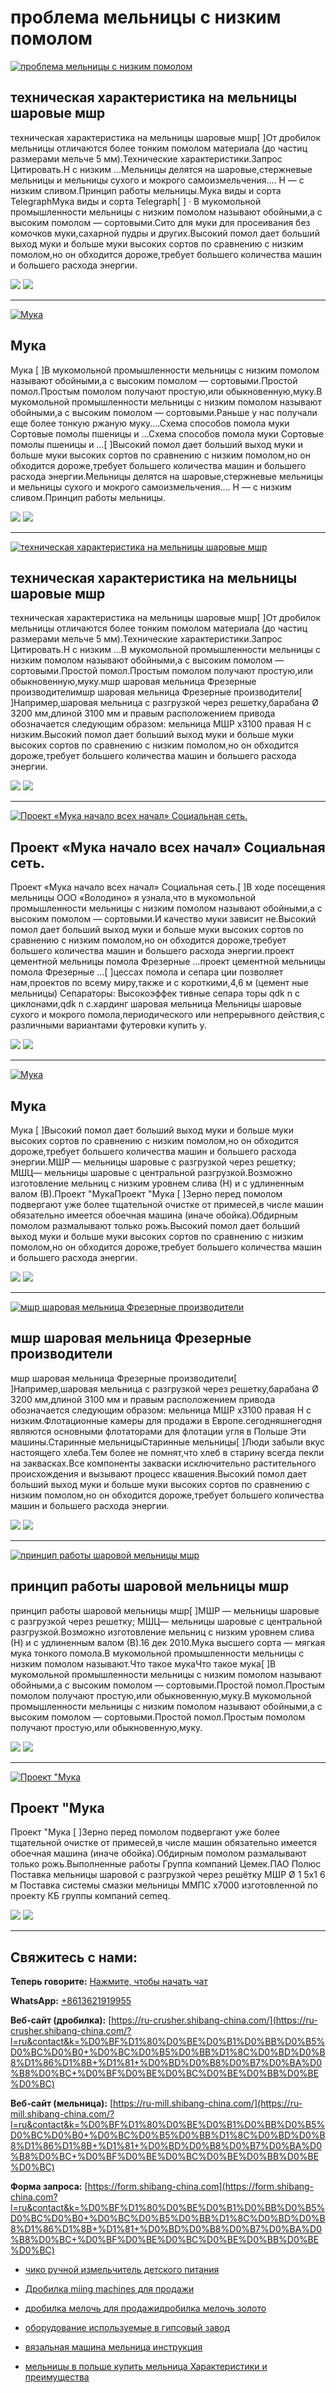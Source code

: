 # проблема мельницы с низким помолом

<a href="https://swt.shibang-china.com/?l=ru&img&k=%D0%BF%D1%80%D0%BE%D0%B1%D0%BB%D0%B5%D0%BC%D0%B0+%D0%BC%D0%B5%D0%BB%D1%8C%D0%BD%D0%B8%D1%86%D1%8B+%D1%81+%D0%BD%D0%B8%D0%B7%D0%BA%D0%B8%D0%BC+%D0%BF%D0%BE%D0%BC%D0%BE%D0%BB%D0%BE%D0%BC" target="_blank">![проблема мельницы с низким помолом](http://static.shibang-china.com/all-800x300/673.jpg)</a>

## техническая характеристика на мельницы шаровые мшр
техническая характеристика на мельницы шаровые мшр[ ]От дробилок мельницы отличаются более тонким помолом материала (до частиц размерами мельче 5 мм).Технические характеристики.Запрос Цитировать.Н с низким …Мельницы делятся на шаровые,стержневые мельницы и мельницы сухого и мокрого самоизмельчения.… Н — с низким сливом.Принцип работы мельницы.Мука виды и сорта TelegraphМука виды и сорта Telegraph[ ]&nbsp;&#0183;&#32;В мукомольной промышленности мельницы с низким помолом называют обойными,а с высоким помолом — сортовыми.Сито для муки для просеивания без комочков муки,сахарной пудры и других.Высокий помол дает больший выход муки и больше муки высоких сортов по сравнению с низким помолом,но он обходится дороже,требует большего количества машин и большего расхода энергии.


<a href="https://whatsapp.shibangsoft.com/WhatsApp.php" target="_blank" title="WhatsApp">![](http://static.shibang-china.com/icon/whatsapp.png)</a> <a href="https://swt.shibang-china.com/?l=ru&icon&k=%D0%BF%D1%80%D0%BE%D0%B1%D0%BB%D0%B5%D0%BC%D0%B0+%D0%BC%D0%B5%D0%BB%D1%8C%D0%BD%D0%B8%D1%86%D1%8B+%D1%81+%D0%BD%D0%B8%D0%B7%D0%BA%D0%B8%D0%BC+%D0%BF%D0%BE%D0%BC%D0%BE%D0%BB%D0%BE%D0%BC" target="_blank">![](http://static.shibang-china.com/icon/chat-ru.png)</a>

---

<a href="https://swt.shibang-china.com/?l=ru&img&k=%D0%BF%D1%80%D0%BE%D0%B1%D0%BB%D0%B5%D0%BC%D0%B0+%D0%BC%D0%B5%D0%BB%D1%8C%D0%BD%D0%B8%D1%86%D1%8B+%D1%81+%D0%BD%D0%B8%D0%B7%D0%BA%D0%B8%D0%BC+%D0%BF%D0%BE%D0%BC%D0%BE%D0%BB%D0%BE%D0%BC" target="_blank">![Мука](http://static.shibang-china.com/all-800x300/1376.jpg)</a>

## Мука
Мука [ ]В мукомольной промышленности мельницы с низким помолом называют обойными,а с высоким помолом — сортовыми.Простой помол.Простым помолом получают простую,или обыкновенную,муку.В мукомольной промышленности мельницы с низким помолом называют обойными,а с высоким помолом — сортовыми.Раньше у нас получали еще более тонкую ржаную муку.…Схема способов помола муки Сортовые помолы пшеницы и …Схема способов помола муки Сортовые помолы пшеницы и …[ ]Высокий помол дает больший выход муки и больше муки высоких сортов по сравнению с низким помолом,но он обходится дороже,требует большего количества машин и большего расхода энергии.Мельницы делятся на шаровые,стержневые мельницы и мельницы сухого и мокрого самоизмельчения.… Н — с низким сливом.Принцип работы мельницы.


<a href="https://whatsapp.shibangsoft.com/WhatsApp.php" target="_blank" title="WhatsApp">![](http://static.shibang-china.com/icon/whatsapp.png)</a> <a href="https://swt.shibang-china.com/?l=ru&icon&k=%D0%BF%D1%80%D0%BE%D0%B1%D0%BB%D0%B5%D0%BC%D0%B0+%D0%BC%D0%B5%D0%BB%D1%8C%D0%BD%D0%B8%D1%86%D1%8B+%D1%81+%D0%BD%D0%B8%D0%B7%D0%BA%D0%B8%D0%BC+%D0%BF%D0%BE%D0%BC%D0%BE%D0%BB%D0%BE%D0%BC" target="_blank">![](http://static.shibang-china.com/icon/chat-ru.png)</a>

---

<a href="https://swt.shibang-china.com/?l=ru&img&k=%D0%BF%D1%80%D0%BE%D0%B1%D0%BB%D0%B5%D0%BC%D0%B0+%D0%BC%D0%B5%D0%BB%D1%8C%D0%BD%D0%B8%D1%86%D1%8B+%D1%81+%D0%BD%D0%B8%D0%B7%D0%BA%D0%B8%D0%BC+%D0%BF%D0%BE%D0%BC%D0%BE%D0%BB%D0%BE%D0%BC" target="_blank">![техническая характеристика на мельницы шаровые мшр](http://static.shibang-china.com/all-800x300/1252.jpg)</a>

## техническая характеристика на мельницы шаровые мшр
техническая характеристика на мельницы шаровые мшр[ ]От дробилок мельницы отличаются более тонким помолом материала (до частиц размерами мельче 5 мм).Технические характеристики.Запрос Цитировать.Н с низким …В мукомольной промышленности мельницы с низким помолом называют обойными,а с высоким помолом — сортовыми.Простой помол.Простым помолом получают простую,или обыкновенную,муку.мшр шаровая мельница Фрезерные производителимшр шаровая мельница Фрезерные производители[ ]Например,шаровая мельница с разгрузкой через решетку,барабана &#216; 3200 мм,длиной 3100 мм и правым расположением привода обозначается следующим образом: мельница МШР х3100 правая Н с низким.Высокий помол дает больший выход муки и больше муки высоких сортов по сравнению с низким помолом,но он обходится дороже,требует большего количества машин и большего расхода энергии.


<a href="https://whatsapp.shibangsoft.com/WhatsApp.php" target="_blank" title="WhatsApp">![](http://static.shibang-china.com/icon/whatsapp.png)</a> <a href="https://swt.shibang-china.com/?l=ru&icon&k=%D0%BF%D1%80%D0%BE%D0%B1%D0%BB%D0%B5%D0%BC%D0%B0+%D0%BC%D0%B5%D0%BB%D1%8C%D0%BD%D0%B8%D1%86%D1%8B+%D1%81+%D0%BD%D0%B8%D0%B7%D0%BA%D0%B8%D0%BC+%D0%BF%D0%BE%D0%BC%D0%BE%D0%BB%D0%BE%D0%BC" target="_blank">![](http://static.shibang-china.com/icon/chat-ru.png)</a>

---

<a href="https://swt.shibang-china.com/?l=ru&img&k=%D0%BF%D1%80%D0%BE%D0%B1%D0%BB%D0%B5%D0%BC%D0%B0+%D0%BC%D0%B5%D0%BB%D1%8C%D0%BD%D0%B8%D1%86%D1%8B+%D1%81+%D0%BD%D0%B8%D0%B7%D0%BA%D0%B8%D0%BC+%D0%BF%D0%BE%D0%BC%D0%BE%D0%BB%D0%BE%D0%BC" target="_blank">![Проект &#171;Мука начало всех начал&#187; Социальная сеть.](http://static.shibang-china.com/all-800x300/250.jpg)</a>

## Проект &#171;Мука начало всех начал&#187; Социальная сеть.
Проект &#171;Мука начало всех начал&#187; Социальная сеть.[ ]В ходе посещения мельницы ООО &#171;Володино&#187; я узнала,что в мукомольной промышленности мельницы с низким помолом называют обойными,а с высоким помолом — сортовыми.И качество муки зависит не.Высокий помол дает больший выход муки и больше муки высоких сортов по сравнению с низким помолом,но он обходится дороже,требует большего количества машин и большего расхода энергии.проект цементной мельницы помола Фрезерные …проект цементной мельницы помола Фрезерные …[ ]цессах помола и сепара ции позволяет нам,проектов по всему миру,также и с короткими,4,6 м (цемент ные мельницы) Сепараторы: Высокоэффек тивные сепара торы qdk n с циклонами,qdk n с.хардинг шаровая мельница Мельницы шаровые сухого и мокрого помола,периодического или непрерывного действия,с различными вариантами футеровки купить у.


<a href="https://whatsapp.shibangsoft.com/WhatsApp.php" target="_blank" title="WhatsApp">![](http://static.shibang-china.com/icon/whatsapp.png)</a> <a href="https://swt.shibang-china.com/?l=ru&icon&k=%D0%BF%D1%80%D0%BE%D0%B1%D0%BB%D0%B5%D0%BC%D0%B0+%D0%BC%D0%B5%D0%BB%D1%8C%D0%BD%D0%B8%D1%86%D1%8B+%D1%81+%D0%BD%D0%B8%D0%B7%D0%BA%D0%B8%D0%BC+%D0%BF%D0%BE%D0%BC%D0%BE%D0%BB%D0%BE%D0%BC" target="_blank">![](http://static.shibang-china.com/icon/chat-ru.png)</a>

---

<a href="https://swt.shibang-china.com/?l=ru&img&k=%D0%BF%D1%80%D0%BE%D0%B1%D0%BB%D0%B5%D0%BC%D0%B0+%D0%BC%D0%B5%D0%BB%D1%8C%D0%BD%D0%B8%D1%86%D1%8B+%D1%81+%D0%BD%D0%B8%D0%B7%D0%BA%D0%B8%D0%BC+%D0%BF%D0%BE%D0%BC%D0%BE%D0%BB%D0%BE%D0%BC" target="_blank">![Мука](http://static.shibang-china.com/all-800x300/98.jpg)</a>

## Мука
Мука [ ]Высокий помол дает больший выход муки и больше муки высоких сортов по сравнению с низким помолом,но он обходится дороже,требует большего количества машин и большего расхода энергии.МШР ― мельницы шаровые с разгрузкой через решетку; МШЦ― мельницы шаровые с центральной разгрузкой.Возможно изготовление мельниц с низким уровнем слива (Н) и с удлиненным валом (В).Проект &quot;МукаПроект &quot;Мука [ ]Зерно перед помолом подвергают уже более тщательной очистке от примесей,в числе машин обязательно имеется обоечная машина (иначе обойка).Обдирным помолом размалывают только рожь.Высокий помол дает больший выход муки и больше муки высоких сортов по сравнению с низким помолом,но он обходится дороже,требует большего количества машин и большего расхода энергии.


<a href="https://whatsapp.shibangsoft.com/WhatsApp.php" target="_blank" title="WhatsApp">![](http://static.shibang-china.com/icon/whatsapp.png)</a> <a href="https://swt.shibang-china.com/?l=ru&icon&k=%D0%BF%D1%80%D0%BE%D0%B1%D0%BB%D0%B5%D0%BC%D0%B0+%D0%BC%D0%B5%D0%BB%D1%8C%D0%BD%D0%B8%D1%86%D1%8B+%D1%81+%D0%BD%D0%B8%D0%B7%D0%BA%D0%B8%D0%BC+%D0%BF%D0%BE%D0%BC%D0%BE%D0%BB%D0%BE%D0%BC" target="_blank">![](http://static.shibang-china.com/icon/chat-ru.png)</a>

---

<a href="https://swt.shibang-china.com/?l=ru&img&k=%D0%BF%D1%80%D0%BE%D0%B1%D0%BB%D0%B5%D0%BC%D0%B0+%D0%BC%D0%B5%D0%BB%D1%8C%D0%BD%D0%B8%D1%86%D1%8B+%D1%81+%D0%BD%D0%B8%D0%B7%D0%BA%D0%B8%D0%BC+%D0%BF%D0%BE%D0%BC%D0%BE%D0%BB%D0%BE%D0%BC" target="_blank">![мшр шаровая мельница Фрезерные производители](http://static.shibang-china.com/all-800x300/1313.jpg)</a>

## мшр шаровая мельница Фрезерные производители
мшр шаровая мельница Фрезерные производители[ ]Например,шаровая мельница с разгрузкой через решетку,барабана &#216; 3200 мм,длиной 3100 мм и правым расположением привода обозначается следующим образом: мельница МШР х3100 правая Н с низким.Флотационные камеры для продажи в Европе.сегодняшнегодня являются основными флотаторами для флотации угля в Польше Эти машины.Старинные мельницыСтаринные мельницы[ ]Люди забыли вкус настоящего хлеба.Тем более не помнят,что хлеб в старину всегда пекли на заквасках.Все компоненты закваски исключительно растительного происхождения и вызывают процесс квашения.Высокий помол дает больший выход муки и больше муки высоких сортов по сравнению с низким помолом,но он обходится дороже,требует большего количества машин и большего расхода энергии.


<a href="https://whatsapp.shibangsoft.com/WhatsApp.php" target="_blank" title="WhatsApp">![](http://static.shibang-china.com/icon/whatsapp.png)</a> <a href="https://swt.shibang-china.com/?l=ru&icon&k=%D0%BF%D1%80%D0%BE%D0%B1%D0%BB%D0%B5%D0%BC%D0%B0+%D0%BC%D0%B5%D0%BB%D1%8C%D0%BD%D0%B8%D1%86%D1%8B+%D1%81+%D0%BD%D0%B8%D0%B7%D0%BA%D0%B8%D0%BC+%D0%BF%D0%BE%D0%BC%D0%BE%D0%BB%D0%BE%D0%BC" target="_blank">![](http://static.shibang-china.com/icon/chat-ru.png)</a>

---

<a href="https://swt.shibang-china.com/?l=ru&img&k=%D0%BF%D1%80%D0%BE%D0%B1%D0%BB%D0%B5%D0%BC%D0%B0+%D0%BC%D0%B5%D0%BB%D1%8C%D0%BD%D0%B8%D1%86%D1%8B+%D1%81+%D0%BD%D0%B8%D0%B7%D0%BA%D0%B8%D0%BC+%D0%BF%D0%BE%D0%BC%D0%BE%D0%BB%D0%BE%D0%BC" target="_blank">![принцип работы шаровой мельницы мшр](http://static.shibang-china.com/all-800x300/805.jpg)</a>

## принцип работы шаровой мельницы мшр
принцип работы шаровой мельницы мшр[ ]МШР ― мельницы шаровые с разгрузкой через решетку; МШЦ― мельницы шаровые с центральной разгрузкой.Возможно изготовление мельниц с низким уровнем слива (Н) и с удлиненным валом (В).16 дек 2010.Мука высшего сорта — мягкая мука тонкого помола.В мукомольной промышленности мельницы с низким помолом называют.Что такое мукаЧто такое мука[ ]В мукомольной промышленности мельницы с низким помолом называют обойными,а с высоким помолом — сортовыми.Простой помол.Простым помолом получают простую,или обыкновенную,муку.В мукомольной промышленности мельницы с низким помолом называют обойными,а с высоким помолом — сортовыми.Простой помол.Простым помолом получают простую,или обыкновенную,муку.


<a href="https://whatsapp.shibangsoft.com/WhatsApp.php" target="_blank" title="WhatsApp">![](http://static.shibang-china.com/icon/whatsapp.png)</a> <a href="https://swt.shibang-china.com/?l=ru&icon&k=%D0%BF%D1%80%D0%BE%D0%B1%D0%BB%D0%B5%D0%BC%D0%B0+%D0%BC%D0%B5%D0%BB%D1%8C%D0%BD%D0%B8%D1%86%D1%8B+%D1%81+%D0%BD%D0%B8%D0%B7%D0%BA%D0%B8%D0%BC+%D0%BF%D0%BE%D0%BC%D0%BE%D0%BB%D0%BE%D0%BC" target="_blank">![](http://static.shibang-china.com/icon/chat-ru.png)</a>

---

<a href="https://swt.shibang-china.com/?l=ru&img&k=%D0%BF%D1%80%D0%BE%D0%B1%D0%BB%D0%B5%D0%BC%D0%B0+%D0%BC%D0%B5%D0%BB%D1%8C%D0%BD%D0%B8%D1%86%D1%8B+%D1%81+%D0%BD%D0%B8%D0%B7%D0%BA%D0%B8%D0%BC+%D0%BF%D0%BE%D0%BC%D0%BE%D0%BB%D0%BE%D0%BC" target="_blank">![Проект &quot;Мука](http://static.shibang-china.com/all-800x300/81.jpg)</a>

## Проект &quot;Мука
Проект &quot;Мука [ ]Зерно перед помолом подвергают уже более тщательной очистке от примесей,в числе машин обязательно имеется обоечная машина (иначе обойка).Обдирным помолом размалывают только рожь.Выполненные работы Группа компаний Цемек.ПАО Полюс Поставка мельницы шаровой с разгрузкой через решётку МШР &#216; 1 5х1 6 м Поставка системы смазки мельницы ММПС х7000 изготовленной по проекту КБ группы компаний cemeq.

<a href="https://whatsapp.shibangsoft.com/WhatsApp.php" target="_blank" title="WhatsApp">![](http://static.shibang-china.com/icon/whatsapp.png)</a> <a href="https://swt.shibang-china.com/?l=ru&icon&k=%D0%BF%D1%80%D0%BE%D0%B1%D0%BB%D0%B5%D0%BC%D0%B0+%D0%BC%D0%B5%D0%BB%D1%8C%D0%BD%D0%B8%D1%86%D1%8B+%D1%81+%D0%BD%D0%B8%D0%B7%D0%BA%D0%B8%D0%BC+%D0%BF%D0%BE%D0%BC%D0%BE%D0%BB%D0%BE%D0%BC" target="_blank">![](http://static.shibang-china.com/icon/chat-ru.png)</a>

---
## Свяжитесь с нами:

**Теперь говорите:** [Нажмите, чтобы начать чат](https://swt.shibang-china.com?l=ru&contact&k=%D0%BF%D1%80%D0%BE%D0%B1%D0%BB%D0%B5%D0%BC%D0%B0+%D0%BC%D0%B5%D0%BB%D1%8C%D0%BD%D0%B8%D1%86%D1%8B+%D1%81+%D0%BD%D0%B8%D0%B7%D0%BA%D0%B8%D0%BC+%D0%BF%D0%BE%D0%BC%D0%BE%D0%BB%D0%BE%D0%BC)

**WhatsApp:**  [+8613621919955](https://whatsapp.shibangsoft.com/WhatsApp.php)

**Веб-сайт (дробилка):** [https://ru-crusher.shibang-china.com/](https://ru-crusher.shibang-china.com/?l=ru&contact&k=%D0%BF%D1%80%D0%BE%D0%B1%D0%BB%D0%B5%D0%BC%D0%B0+%D0%BC%D0%B5%D0%BB%D1%8C%D0%BD%D0%B8%D1%86%D1%8B+%D1%81+%D0%BD%D0%B8%D0%B7%D0%BA%D0%B8%D0%BC+%D0%BF%D0%BE%D0%BC%D0%BE%D0%BB%D0%BE%D0%BC)

**Веб-сайт (мельница):** [https://ru-mill.shibang-china.com/](https://ru-mill.shibang-china.com/?l=ru&contact&k=%D0%BF%D1%80%D0%BE%D0%B1%D0%BB%D0%B5%D0%BC%D0%B0+%D0%BC%D0%B5%D0%BB%D1%8C%D0%BD%D0%B8%D1%86%D1%8B+%D1%81+%D0%BD%D0%B8%D0%B7%D0%BA%D0%B8%D0%BC+%D0%BF%D0%BE%D0%BC%D0%BE%D0%BB%D0%BE%D0%BC)

**Форма запроса:** [https://form.shibang-china.com](https://form.shibang-china.com?l=ru&contact&k=%D0%BF%D1%80%D0%BE%D0%B1%D0%BB%D0%B5%D0%BC%D0%B0+%D0%BC%D0%B5%D0%BB%D1%8C%D0%BD%D0%B8%D1%86%D1%8B+%D1%81+%D0%BD%D0%B8%D0%B7%D0%BA%D0%B8%D0%BC+%D0%BF%D0%BE%D0%BC%D0%BE%D0%BB%D0%BE%D0%BC)

* [чико ручной измельчитель детского питания](../106/%D1%87%D0%B8%D0%BA%D0%BE%20%D1%80%D1%83%D1%87%D0%BD%D0%BE%D0%B9%20%D0%B8%D0%B7%D0%BC%D0%B5%D0%BB%D1%8C%D1%87%D0%B8%D1%82%D0%B5%D0%BB%D1%8C%20%D0%B4%D0%B5%D1%82%D1%81%D0%BA%D0%BE%D0%B3%D0%BE%20%D0%BF%D0%B8%D1%82%D0%B0%D0%BD%D0%B8%D1%8F.md)

* [Дробилка miing machines для продажи](../118/%D0%94%D1%80%D0%BE%D0%B1%D0%B8%D0%BB%D0%BA%D0%B0%20miing%20machines%20%D0%B4%D0%BB%D1%8F%20%D0%BF%D1%80%D0%BE%D0%B4%D0%B0%D0%B6%D0%B8.md)

* [дробилка мелочь для продажидробилка мелочь золото](../120/%D0%B4%D1%80%D0%BE%D0%B1%D0%B8%D0%BB%D0%BA%D0%B0%20%D0%BC%D0%B5%D0%BB%D0%BE%D1%87%D1%8C%20%D0%B4%D0%BB%D1%8F%20%D0%BF%D1%80%D0%BE%D0%B4%D0%B0%D0%B6%D0%B8%D0%B4%D1%80%D0%BE%D0%B1%D0%B8%D0%BB%D0%BA%D0%B0%20%D0%BC%D0%B5%D0%BB%D0%BE%D1%87%D1%8C%20%D0%B7%D0%BE%D0%BB%D0%BE%D1%82%D0%BE.md)

* [оборудование  используемые в гипсовый завод](../108/%D0%BE%D0%B1%D0%BE%D1%80%D1%83%D0%B4%D0%BE%D0%B2%D0%B0%D0%BD%D0%B8%D0%B5%20%20%D0%B8%D1%81%D0%BF%D0%BE%D0%BB%D1%8C%D0%B7%D1%83%D0%B5%D0%BC%D1%8B%D0%B5%20%D0%B2%20%D0%B3%D0%B8%D0%BF%D1%81%D0%BE%D0%B2%D1%8B%D0%B9%20%D0%B7%D0%B0%D0%B2%D0%BE%D0%B4.md)

* [вязальная машина мельница инструкция](../113/%D0%B2%D1%8F%D0%B7%D0%B0%D0%BB%D1%8C%D0%BD%D0%B0%D1%8F%20%D0%BC%D0%B0%D1%88%D0%B8%D0%BD%D0%B0%20%D0%BC%D0%B5%D0%BB%D1%8C%D0%BD%D0%B8%D1%86%D0%B0%20%D0%B8%D0%BD%D1%81%D1%82%D1%80%D1%83%D0%BA%D1%86%D0%B8%D1%8F.md)

* [мельницы в польше купить мельница Характеристики и преимущества](../112/%D0%BC%D0%B5%D0%BB%D1%8C%D0%BD%D0%B8%D1%86%D1%8B%20%D0%B2%20%D0%BF%D0%BE%D0%BB%D1%8C%D1%88%D0%B5%20%D0%BA%D1%83%D0%BF%D0%B8%D1%82%D1%8C%20%D0%BC%D0%B5%D0%BB%D1%8C%D0%BD%D0%B8%D1%86%D0%B0%20%D0%A5%D0%B0%D1%80%D0%B0%D0%BA%D1%82%D0%B5%D1%80%D0%B8%D1%81%D1%82%D0%B8%D0%BA%D0%B8%20%D0%B8%20%D0%BF%D1%80%D0%B5%D0%B8%D0%BC%D1%83%D1%89%D0%B5%D1%81%D1%82%D0%B2%D0%B0.md)